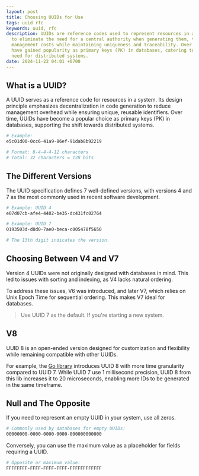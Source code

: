 ```yaml
---
layout: post
title: Choosing UUIDs for Use
tags: uuid rfc
keywords: uuid, rfc
description: UUIDs are reference codes used to represent resources in a system. Designed
  to eliminate the need for a central authority when generating them, they reduce
  management costs while maintaining uniqueness and traceability. Over time, they
  have gained popularity as primary keys (PK) in databases, catering to the modern
  need for distributed systems.
date: 2024-11-22 04:01 +0700
---
```


## What is a UUID?

A UUID serves as a reference code for resources in a system. Its design principle
emphasizes decentralization in code generation to reduce management overhead while
ensuring unique, reusable identifiers.
Over time, UUIDs have become a popular choice as primary keys (PK) in databases,
supporting the shift towards distributed systems.

```sh
# Example:
e5c01d00-0cc6-41a9-86ef-91dab8b92219

# Format: 8-4-4-4-12 characters
# Total: 32 characters = 128 bits
```

## The Different Versions

The UUID specification defines 7 well-defined versions, with versions 4 and 7 as
the most commonly used in recent software development.

```sh
# Example: UUID 4
e07d07cb-afe4-4402-be35-dc431fc02764

# Example: UUID 7
0193503d-d8d0-7ae0-beca-c005478f5650

# The 13th digit indicates the version.
```

## Choosing Between V4 and V7

Version 4 UUIDs were not originally designed with databases in mind.
This led to issues with sorting and indexing, as V4 lacks natural ordering.

To address these issues, V6 was introduced, and later V7, which relies on Unix
Epoch Time for sequential ordering. This makes V7 ideal for databases.

> Use UUID 7 as the default. If you're starting a new system.

## V8

UUID 8 is an open-ended version designed for customization and flexibility
while remaining compatible with other UUIDs.

For example, the  [Go library](https://pkg.go.dev/github.com/samborkent/uuidv8#section-readme)
introduces UUID 8 with more time granularity compared to UUID 7. While UUID 7
use 1 millisecond precision, UUID 8 from this lib increases it to 20 microseconds,
enabling more IDs to be generated in the same timeframe.

## Null and The Opposite

If you need to represent an empty UUID in your system, use all zeros.

```sh
# Commonly used by databases for empty UUIDs:
00000000-0000-0000-0000-000000000000
```

Conversely, you can use the maximum value as a placeholder for fields
requiring a UUID.

```sh
# Opposite or maximum value:
FFFFFFFF-FFFF-FFFF-FFFF-FFFFFFFFFFFF
```
